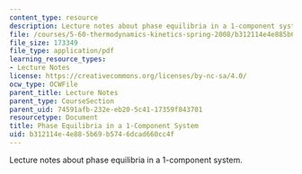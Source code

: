 ```yaml
---
content_type: resource
description: Lecture notes about phase equilibria in a 1-component system.
file: /courses/5-60-thermodynamics-kinetics-spring-2008/b312114e4e885b69b5746dcad660cc4f_lec_18.pdf
file_size: 173349
file_type: application/pdf
learning_resource_types:
- Lecture Notes
license: https://creativecommons.org/licenses/by-nc-sa/4.0/
ocw_type: OCWFile
parent_title: Lecture Notes
parent_type: CourseSection
parent_uid: 74591afb-232e-eb20-5c41-17359f843701
resourcetype: Document
title: Phase Equilibria in a 1-Component System
uid: b312114e-4e88-5b69-b574-6dcad660cc4f
---
```

Lecture notes about phase equilibria in a 1-component system.